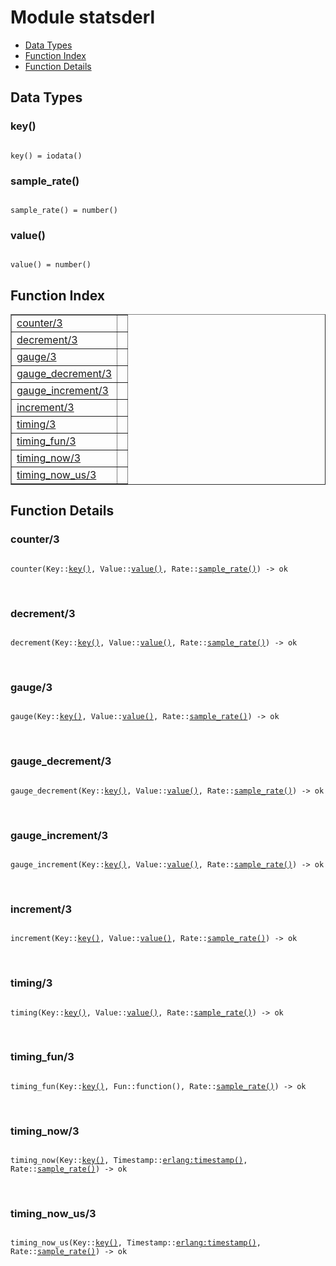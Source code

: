 

# Module statsderl #
* [Data Types](#types)
* [Function Index](#index)
* [Function Details](#functions)

<a name="types"></a>

## Data Types ##




### <a name="type-key">key()</a> ###


<pre><code>
key() = iodata()
</code></pre>




### <a name="type-sample_rate">sample_rate()</a> ###


<pre><code>
sample_rate() = number()
</code></pre>




### <a name="type-value">value()</a> ###


<pre><code>
value() = number()
</code></pre>

<a name="index"></a>

## Function Index ##


<table width="100%" border="1" cellspacing="0" cellpadding="2" summary="function index"><tr><td valign="top"><a href="#counter-3">counter/3</a></td><td></td></tr><tr><td valign="top"><a href="#decrement-3">decrement/3</a></td><td></td></tr><tr><td valign="top"><a href="#gauge-3">gauge/3</a></td><td></td></tr><tr><td valign="top"><a href="#gauge_decrement-3">gauge_decrement/3</a></td><td></td></tr><tr><td valign="top"><a href="#gauge_increment-3">gauge_increment/3</a></td><td></td></tr><tr><td valign="top"><a href="#increment-3">increment/3</a></td><td></td></tr><tr><td valign="top"><a href="#timing-3">timing/3</a></td><td></td></tr><tr><td valign="top"><a href="#timing_fun-3">timing_fun/3</a></td><td></td></tr><tr><td valign="top"><a href="#timing_now-3">timing_now/3</a></td><td></td></tr><tr><td valign="top"><a href="#timing_now_us-3">timing_now_us/3</a></td><td></td></tr></table>


<a name="functions"></a>

## Function Details ##

<a name="counter-3"></a>

### counter/3 ###

<pre><code>
counter(Key::<a href="#type-key">key()</a>, Value::<a href="#type-value">value()</a>, Rate::<a href="#type-sample_rate">sample_rate()</a>) -&gt; ok
</code></pre>
<br />

<a name="decrement-3"></a>

### decrement/3 ###

<pre><code>
decrement(Key::<a href="#type-key">key()</a>, Value::<a href="#type-value">value()</a>, Rate::<a href="#type-sample_rate">sample_rate()</a>) -&gt; ok
</code></pre>
<br />

<a name="gauge-3"></a>

### gauge/3 ###

<pre><code>
gauge(Key::<a href="#type-key">key()</a>, Value::<a href="#type-value">value()</a>, Rate::<a href="#type-sample_rate">sample_rate()</a>) -&gt; ok
</code></pre>
<br />

<a name="gauge_decrement-3"></a>

### gauge_decrement/3 ###

<pre><code>
gauge_decrement(Key::<a href="#type-key">key()</a>, Value::<a href="#type-value">value()</a>, Rate::<a href="#type-sample_rate">sample_rate()</a>) -&gt; ok
</code></pre>
<br />

<a name="gauge_increment-3"></a>

### gauge_increment/3 ###

<pre><code>
gauge_increment(Key::<a href="#type-key">key()</a>, Value::<a href="#type-value">value()</a>, Rate::<a href="#type-sample_rate">sample_rate()</a>) -&gt; ok
</code></pre>
<br />

<a name="increment-3"></a>

### increment/3 ###

<pre><code>
increment(Key::<a href="#type-key">key()</a>, Value::<a href="#type-value">value()</a>, Rate::<a href="#type-sample_rate">sample_rate()</a>) -&gt; ok
</code></pre>
<br />

<a name="timing-3"></a>

### timing/3 ###

<pre><code>
timing(Key::<a href="#type-key">key()</a>, Value::<a href="#type-value">value()</a>, Rate::<a href="#type-sample_rate">sample_rate()</a>) -&gt; ok
</code></pre>
<br />

<a name="timing_fun-3"></a>

### timing_fun/3 ###

<pre><code>
timing_fun(Key::<a href="#type-key">key()</a>, Fun::function(), Rate::<a href="#type-sample_rate">sample_rate()</a>) -&gt; ok
</code></pre>
<br />

<a name="timing_now-3"></a>

### timing_now/3 ###

<pre><code>
timing_now(Key::<a href="#type-key">key()</a>, Timestamp::<a href="erlang.md#type-timestamp">erlang:timestamp()</a>, Rate::<a href="#type-sample_rate">sample_rate()</a>) -&gt; ok
</code></pre>
<br />

<a name="timing_now_us-3"></a>

### timing_now_us/3 ###

<pre><code>
timing_now_us(Key::<a href="#type-key">key()</a>, Timestamp::<a href="erlang.md#type-timestamp">erlang:timestamp()</a>, Rate::<a href="#type-sample_rate">sample_rate()</a>) -&gt; ok
</code></pre>
<br />

